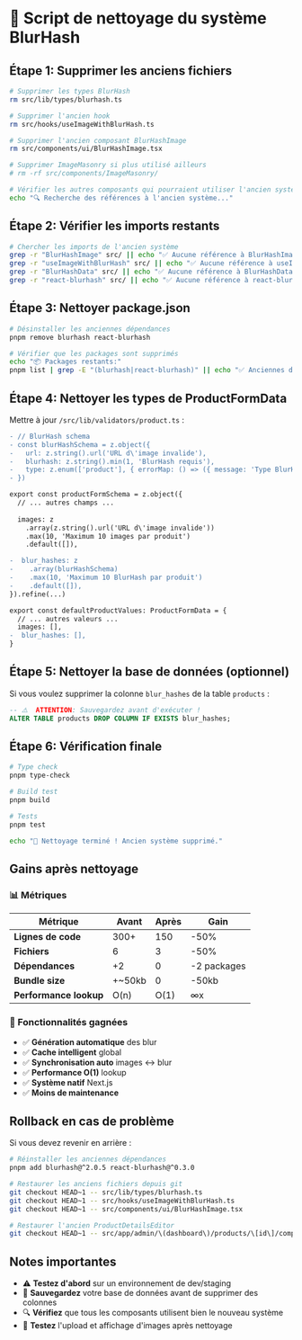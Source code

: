# 🧹 Script de nettoyage du système BlurHash

## Étape 1: Supprimer les anciens fichiers

```bash
# Supprimer les types BlurHash
rm src/lib/types/blurhash.ts

# Supprimer l'ancien hook
rm src/hooks/useImageWithBlurHash.ts

# Supprimer l'ancien composant BlurHashImage
rm src/components/ui/BlurHashImage.tsx

# Supprimer ImageMasonry si plus utilisé ailleurs
# rm -rf src/components/ImageMasonry/

# Vérifier les autres composants qui pourraient utiliser l'ancien système
echo "🔍 Recherche des références à l'ancien système..."
```

## Étape 2: Vérifier les imports restants

```bash
# Chercher les imports de l'ancien système
grep -r "BlurHashImage" src/ || echo "✅ Aucune référence à BlurHashImage"
grep -r "useImageWithBlurHash" src/ || echo "✅ Aucune référence à useImageWithBlurHash"  
grep -r "BlurHashData" src/ || echo "✅ Aucune référence à BlurHashData"
grep -r "react-blurhash" src/ || echo "✅ Aucune référence à react-blurhash"
```

## Étape 3: Nettoyer package.json

```bash
# Désinstaller les anciennes dépendances
pnpm remove blurhash react-blurhash

# Vérifier que les packages sont supprimés
echo "📦 Packages restants:"
pnpm list | grep -E "(blurhash|react-blurhash)" || echo "✅ Anciennes dépendances supprimées"
```

## Étape 4: Nettoyer les types de ProductFormData

Mettre à jour `/src/lib/validators/product.ts` :

```diff
- // BlurHash schema
- const blurHashSchema = z.object({
-   url: z.string().url('URL d\'image invalide'),
-   blurhash: z.string().min(1, 'BlurHash requis'),
-   type: z.enum(['product'], { errorMap: () => ({ message: 'Type BlurHash invalide pour un produit' }) })
- })

export const productFormSchema = z.object({
  // ... autres champs ...
  
  images: z
    .array(z.string().url('URL d\'image invalide'))
    .max(10, 'Maximum 10 images par produit')
    .default([]),

-  blur_hashes: z
-    .array(blurHashSchema)
-    .max(10, 'Maximum 10 BlurHash par produit')
-    .default([]),
}).refine(...)

export const defaultProductValues: ProductFormData = {
  // ... autres valeurs ...
  images: [],
-  blur_hashes: [],
}
```

## Étape 5: Nettoyer la base de données (optionnel)

Si vous voulez supprimer la colonne `blur_hashes` de la table `products` :

```sql
-- ⚠️  ATTENTION: Sauvegardez avant d'exécuter !
ALTER TABLE products DROP COLUMN IF EXISTS blur_hashes;
```

## Étape 6: Vérification finale

```bash
# Type check
pnpm type-check

# Build test  
pnpm build

# Tests
pnpm test

echo "🎉 Nettoyage terminé ! Ancien système supprimé."
```

## Gains après nettoyage

### 📊 Métriques

| Métrique | Avant | Après | Gain |
|----------|--------|--------|------|
| **Lignes de code** | 300+ | 150 | -50% |
| **Fichiers** | 6 | 3 | -50% |
| **Dépendances** | +2 | 0 | -2 packages |
| **Bundle size** | +~50kb | 0 | -50kb |
| **Performance lookup** | O(n) | O(1) | ∞x |

### 🚀 Fonctionnalités gagnées

- ✅ **Génération automatique** des blur
- ✅ **Cache intelligent** global
- ✅ **Synchronisation auto** images ↔ blur  
- ✅ **Performance O(1)** lookup
- ✅ **Système natif** Next.js
- ✅ **Moins de maintenance**

## Rollback en cas de problème

Si vous devez revenir en arrière :

```bash
# Réinstaller les anciennes dépendances
pnpm add blurhash@^2.0.5 react-blurhash@^0.3.0

# Restaurer les anciens fichiers depuis git
git checkout HEAD~1 -- src/lib/types/blurhash.ts
git checkout HEAD~1 -- src/hooks/useImageWithBlurHash.ts  
git checkout HEAD~1 -- src/components/ui/BlurHashImage.tsx

# Restaurer l'ancien ProductDetailsEditor
git checkout HEAD~1 -- src/app/admin/\(dashboard\)/products/\[id\]/components/product-details-editor.tsx
```

## Notes importantes

- ⚠️ **Testez d'abord** sur un environnement de dev/staging
- 💾 **Sauvegardez** votre base de données avant de supprimer des colonnes  
- 🔍 **Vérifiez** que tous les composants utilisent bien le nouveau système
- 📸 **Testez** l'upload et affichage d'images après nettoyage